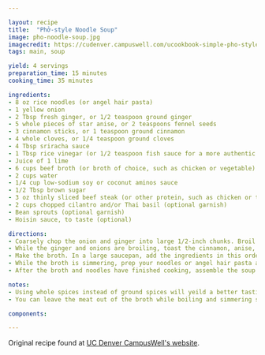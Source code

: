 ```yaml
---

layout: recipe
title:  "Phở-style Noodle Soup"
image: pho-noodle-soup.jpg
imagecredit: https://cudenver.campuswell.com/ucookbook-simple-pho-style-soup/#1603474762922-2f49e55e-7c99
tags: main, soup

yield: 4 servings
preparation_time: 15 minutes
cooking_time: 35 minutes

ingredients:
- 8 oz rice noodles (or angel hair pasta)
- 1 yellow onion
- 2 Tbsp fresh ginger, or 1/2 teaspoon ground ginger
- 5 whole pieces of star anise, or 2 teaspoons fennel seeds
- 3 cinnamon sticks, or 1 teaspoon ground cinnamon 
- 4 whole cloves, or 1/4 teaspoon ground cloves
- 4 Tbsp sriracha sauce
- 1 Tbsp rice vinegar (or 1/2 teaspoon fish sauce for a more authentic taste) 
- Juice of 1 lime
- 6 cups beef broth (or broth of choice, such as chicken or vegetable)
- 2 cups water
- 1/4 cup low-sodium soy or coconut aminos sauce
- 1/2 Tbsp brown sugar 
- 3 oz thinly sliced beef steak (or other protein, such as chicken or tofu) 
- 2 cups chopped cilantro and/or Thai basil (optional garnish) 
- Bean sprouts (optional garnish)
- Hoisin sauce, to taste (optional)

directions:
- Coarsely chop the onion and ginger into large 1/2-inch chunks. Broil the ginger and onions for 6–8 minutes in the oven on the high/broil setting until they look lightly charred but not burned. 
- While the ginger and onions are broiling, toast the cinnamon, anise, and clove spices in a dry sauté pan on medium heat for 6–8 minutes. Stir periodically to avoid burning.
- Make the broth. In a large saucepan, add the ingredients in this order; broth, water, rice vinegar or fish sauce, lime juice, soy sauce, spices, onion, ginger, and sugar. Bring the broth to a high rolling boil. Once boiling, gradually add the thinly sliced beef, cover, and allow to simmer on medium-low for 30–35 minutes. The broth should be quite fragrant by this time. Once the broth has finished simmering, with a fine mesh strainer, gently remove the spices, onion, and ginger from the mix, leaving only the broth and beef steak (or protein of choice). If you opted for powdered spices, they will be blended into the broth at this point.
- While the broth is simmering, prep your noodles or angel hair pasta according to the packet’s cooking instructions. Be sure to rinse with cold water or add a touch of oil to prevent the noodles from clumping. Once finished, drain and set aside.
- After the broth and noodles have finished cooking, assemble the soup. Begin by placing a serving of noodles at the bottom of a large bowl, and then gradually layer with the warm broth and beef mixture. Top with fresh cilantro, basil, bean sprouts, sriracha, and/or hoisin sauce.

notes:
- Using whole spices instead of ground spices will yeild a better tasting broth.
- You can leave the meat out of the broth while boiling and simmering so that you can strain the broth of the spices easier. I added the meat to my bowl of noodles and pour broth over it at the very end. Make sure the broth is hot or boiling before serving in your bowl so it cooks the meat.

components:

---
```


Original recipe found at [UC Denver CampusWell's website](https://cudenver.campuswell.com/ucookbook-simple-pho-style-soup/#1603474762922-2f49e55e-7c99).
